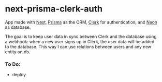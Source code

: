 # next-prisma-clerk-auth

App made with [Next](https://nextjs.org/), [Prisma](https://www.prisma.io/) as the ORM, [Clerk](https://clerk.com/) for authentication, and [Neon](https://neon.tech/) as database.

The goal is to keep user data in sync between Clerk and the database using a webhook: when a new user signs up in Clerk, the user data will be added to the database. This way I can use relations between users and any new entity on db.

### To Do:

- deploy
